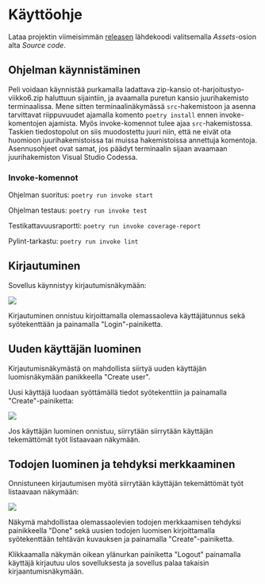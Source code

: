 # Käyttöohje

Lataa projektin viimeisimmän [releasen](https://github.com/alexalgrund/ot-harjoitustyo/releases) lähdekoodi valitsemalla _Assets_-osion alta _Source code_.

## Ohjelman käynnistäminen

Peli voidaan käynnistää purkamalla ladattava zip-kansio ot-harjoitustyo-viikko6.zip haluttuun sijaintiin, ja avaamalla puretun kansio juurihakemisto terminaalissa. Mene sitten terminaalinäkymässä `src`-hakemistoon ja asenna tarvittavat riippuvuudet ajamalla komento `poetry install` ennen invoke-komentojen ajamista. Myös invoke-komennot tulee ajaa `src`-hakemistossa. Taskien tiedostopolut on siis muodostettu juuri niin, että ne eivät ota huomioon juurihakemistoissa tai muissa hakemistoissa annettuja komentoja. Asennusohjeet ovat samat, jos päädyt terminaalin sijaan avaamaan juurihakemiston Visual Studio Codessa.

### Invoke-komennot ###

Ohjelman suoritus: `poetry run invoke start`

Ohjelman testaus: `poetry run invoke test`

Testikattavuusraportti: `poetry run invoke coverage-report`

Pylint-tarkastu: `poetry run invoke lint`

## Kirjautuminen

Sovellus käynnistyy kirjautumisnäkymään:

![](./kuvat/kayttoohje-kirjautuminen.png)

Kirjautuminen onnistuu kirjoittamalla olemassaoleva käyttäjätunnus sekä syötekenttään ja painamalla "Login"-painiketta.

## Uuden käyttäjän luominen

Kirjautumisnäkymästä on mahdollista siirtyä uuden käyttäjän luomisnäkymään panikkeella "Create user".

Uusi käyttäjä luodaan syöttämällä tiedot syötekenttiin ja painamalla "Create"-painiketta:

![](./kuvat/kayttoohje-uusi-kayttaja.png)

Jos käyttäjän luominen onnistuu, siirrytään siirrytään käyttäjän tekemättömät työt listaavaan näkymään.

## Todojen luominen ja tehdyksi merkkaaminen

Onnistuneen kirjautumisen myötä siirrytään käyttäjän tekemättömät työt listaavaan näkymään:

![](./kuvat/kayttoohje-tehdyksi-merkkaaminen.png)

Näkymä mahdollistaa olemassaolevien todojen merkkaamisen tehdyksi painikkeella "Done" sekä uusien todojen luomisen kirjoittamalla syötekenttään tehtävän kuvauksen ja painamalla "Create"-painiketta.

Klikkaamalla näkymän oikean ylänurkan painiketta "Logout" painamalla käyttäjä kirjautuu ulos sovelluksesta ja sovellus palaa takaisin kirjaantumisnäkymään.
